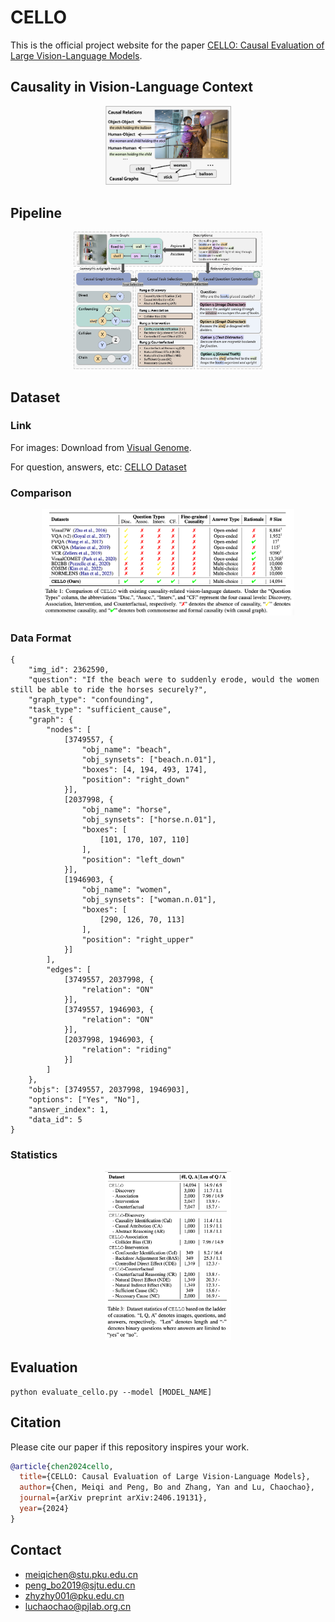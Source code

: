 # CELLO
This is the official project website for the paper [CELLO: Causal Evaluation of Large Vision-Language Models](https://arxiv.org/pdf/2406.19131).

## Causality in Vision-Language Context
<p align="center">
<img src="https://github.com/OpenCausaLab/CELLO/blob/e199a1268fc9bf3520a59aaf0b55aec3b9d12593/images/causal_relation.png" alt="" width="40%">
</p>

## Pipeline
<p align="center">
<img src="https://github.com/OpenCausaLab/CELLO/blob/e199a1268fc9bf3520a59aaf0b55aec3b9d12593/images/dataset.png" alt="" width="60%">
</p>

## Dataset
### Link
For images: Download from [Visual Genome](https://homes.cs.washington.edu/~ranjay/visualgenome/api.html).

For question, answers, etc: [CELLO Dataset](https://github.com/OpenCausaLab/CELLO/blob/5860767b2a213f8527a8ae3e42e0cf60546c8b66/data/cello_data.jsonl)

### Comparison
<p align="center">
<img src="https://github.com/OpenCausaLab/CELLO/blob/4aa79ef7f35bab76bfbb69ff7bbfb856cc3e4b36/images/comparisin.png" alt="" width="80%">
</p>

### Data Format
```JSON5
{
	"img_id": 2362590,
	"question": "If the beach were to suddenly erode, would the women still be able to ride the horses securely?",
	"graph_type": "confounding",
	"task_type": "sufficient_cause",
	"graph": {
		"nodes": [
			[3749557, {
				"obj_name": "beach",
				"obj_synsets": ["beach.n.01"],
				"boxes": [4, 194, 493, 174],
				"position": "right_down"
			}],
			[2037998, {
				"obj_name": "horse",
				"obj_synsets": ["horse.n.01"],
				"boxes": [
					[101, 170, 107, 110]
				],
				"position": "left_down"
			}],
			[1946903, {
				"obj_name": "women",
				"obj_synsets": ["woman.n.01"],
				"boxes": [
					[290, 126, 70, 113]
				],
				"position": "right_upper"
			}]
		],
		"edges": [
			[3749557, 2037998, {
				"relation": "ON"
			}],
			[3749557, 1946903, {
				"relation": "ON"
			}],
			[2037998, 1946903, {
				"relation": "riding"
			}]
		]
	},
	"objs": [3749557, 2037998, 1946903],
	"options": ["Yes", "No"],
	"answer_index": 1,
	"data_id": 5
}
```

### Statistics
<p align="center">
<img src="https://github.com/OpenCausaLab/CELLO/blob/4aa79ef7f35bab76bfbb69ff7bbfb856cc3e4b36/images/stat.png" alt="" width="40%">
</p>

## Evaluation
```
python evaluate_cello.py --model [MODEL_NAME]
```


## Citation
Please cite our paper if this repository inspires your work.
```bibtex
@article{chen2024cello,
  title={CELLO: Causal Evaluation of Large Vision-Language Models},
  author={Chen, Meiqi and Peng, Bo and Zhang, Yan and Lu, Chaochao},
  journal={arXiv preprint arXiv:2406.19131},
  year={2024}
}
```

## Contact 
- meiqichen@stu.pku.edu.cn
- peng_bo2019@sjtu.edu.cn
- zhyzhy001@pku.edu.cn
- luchaochao@pjlab.org.cn
